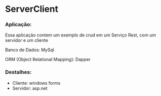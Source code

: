 # ServerClient

<h3>Aplicação:</h3>
<p>Essa aplicação contem um exemplo de crud em um Serviço Rest, com um servidor e um cliente</p>
<p>Banco de Dados: MySql</p>
<p>ORM (Object Relational Mapping): Dapper</p>

<h3>Destalhes:</h3>
<ul>
  <li>Cliente: windows forms</li>
  <li>Servidor: asp.net</li>
</ul>
